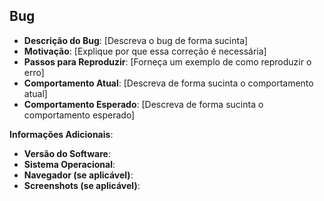 ## Bug
- **Descrição do Bug**: [Descreva o bug de forma sucinta] 
- **Motivação**: [Explique por que essa correção é necessária]
- **Passos para Reproduzir**: [Forneça um exemplo de como reproduzir o erro]
- **Comportamento Atual**: [Descreva de forma sucinta o comportamento atual]
- **Comportamento Esperado**: [Descreva de forma sucinta o comportamento esperado]

**Informações Adicionais**: 
- **Versão do Software**:
- **Sistema Operacional**:
- **Navegador (se aplicável)**:
- **Screenshots (se aplicável)**:
